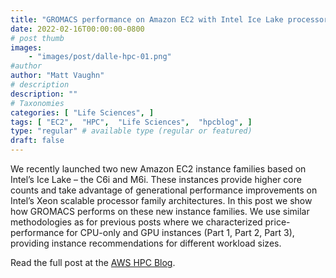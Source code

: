 ```yaml
---
title: "GROMACS performance on Amazon EC2 with Intel Ice Lake processors"
date: 2022-02-16T00:00:00-0800
# post thumb
images:
    - "images/post/dalle-hpc-01.png"
#author
author: "Matt Vaughn"
# description
description: ""
# Taxonomies
categories: [ "Life Sciences", ]
tags: [ "EC2",  "HPC",  "Life Sciences",  "hpcblog", ]
type: "regular" # available type (regular or featured)
draft: false
---
```


We recently launched two new Amazon EC2 instance families based on Intel’s Ice Lake – the C6i and M6i. These instances provide higher core counts and take advantage of generational performance improvements on Intel’s Xeon scalable processor family architectures. In this post we show how GROMACS performs on these new instance families. We use similar methodologies as for previous posts where we characterized price-performance for CPU-only and GPU instances (Part 1, Part 2, Part 3), providing instance recommendations for different workload sizes.

Read the full post at the [AWS HPC Blog](https://aws.amazon.com/blogs/hpc/gromacs-performance-on-amazon-ec2-with-intel-ice-lake-processors/).
